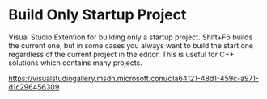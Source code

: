 # Build Only Startup Project
Visual Studio Extention for building only a startup project. Shift+F6 builds the current one, but in some cases you always want to build the start one regardless of the current project in the editor. This is useful for C++ solutions which contains many projects.

https://visualstudiogallery.msdn.microsoft.com/c1a64121-48d1-459c-a971-d1c296456309
